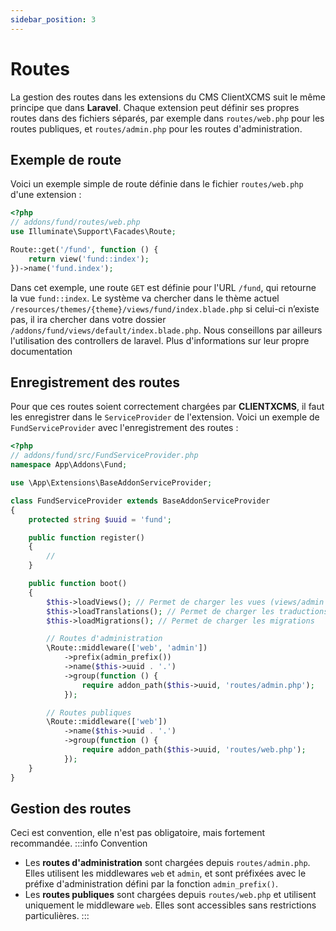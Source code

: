 ```yaml
---
sidebar_position: 3
---
```

# Routes

La gestion des routes dans les extensions du CMS ClientXCMS suit le même principe que dans **Laravel**. Chaque extension peut définir ses propres routes dans des fichiers séparés, par exemple dans `routes/web.php` pour les routes publiques, et `routes/admin.php` pour les routes d'administration.

## Exemple de route

Voici un exemple simple de route définie dans le fichier `routes/web.php` d'une extension :

```php
<?php
// addons/fund/routes/web.php
use Illuminate\Support\Facades\Route;

Route::get('/fund', function () {
    return view('fund::index');
})->name('fund.index');
```

Dans cet exemple, une route `GET` est définie pour l'URL `/fund`, qui retourne la vue `fund::index`. Le système va chercher dans le thème actuel `/resources/themes/{theme}/views/fund/index.blade.php` si celui-ci n’existe pas, il ira chercher dans votre dossier `/addons/fund/views/default/index.blade.php`.
Nous conseillons par ailleurs l'utilisation des controllers de laravel. Plus d'informations sur leur propre documentation
## Enregistrement des routes

Pour que ces routes soient correctement chargées par **CLIENTXCMS**, il faut les enregistrer dans le `ServiceProvider` de l'extension. Voici un exemple de `FundServiceProvider` avec l'enregistrement des routes :

```php
<?php
// addons/fund/src/FundServiceProvider.php
namespace App\Addons\Fund;

use \App\Extensions\BaseAddonServiceProvider;

class FundServiceProvider extends BaseAddonServiceProvider
{
    protected string $uuid = 'fund';

    public function register()
    {
        //
    }

    public function boot()
    {
        $this->loadViews(); // Permet de charger les vues (views/admin et views/default)
        $this->loadTranslations(); // Permet de charger les traductions (lang/fr et lang/en)
        $this->loadMigrations(); // Permet de charger les migrations

        // Routes d'administration
        \Route::middleware(['web', 'admin'])
            ->prefix(admin_prefix())
            ->name($this->uuid . '.')
            ->group(function () {
                require addon_path($this->uuid, 'routes/admin.php');
            });

        // Routes publiques
        \Route::middleware(['web'])
            ->name($this->uuid . '.')
            ->group(function () {
                require addon_path($this->uuid, 'routes/web.php');
            });
    }
}
```

## Gestion des routes

Ceci est convention, elle n'est pas obligatoire, mais fortement recommandée.
:::info Convention
- Les **routes d'administration** sont chargées depuis `routes/admin.php`. Elles utilisent les middlewares `web` et `admin`, et sont préfixées avec le préfixe d'administration défini par la fonction `admin_prefix()`.
- Les **routes publiques** sont chargées depuis `routes/web.php` et utilisent uniquement le middleware `web`. Elles sont accessibles sans restrictions particulières.
:::